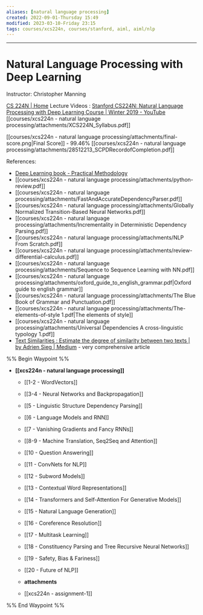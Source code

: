 ```yaml
---
aliases: [natural language processing]
created: 2022-09-01-Thursday 15:49
modified: 2023-03-10-Friday 23:15
tags: courses/xcs224n, courses/stanford, aiml, aiml/nlp
---
```



---

# Natural Language Processing with Deep Learning

Instructor: Christopher Manning

[CS 224N | Home](https://web.stanford.edu/class/archive/cs/cs224n/cs224n.1194/)
Lecture Videos : [Stanford CS224N: Natural Language Processing with Deep Learning Course | Winter 2019 - YouTube](https://www.youtube.com/playlist?list=PLoROMvodv4rOhcuXMZkNm7j3fVwBBY42z)
[[courses/xcs224n - natural language processing/attachments/XCS224N_Syllabus.pdf]]

[[courses/xcs224n - natural language processing/attachments/final-score.png|Final Score]] - 99.46%
[[courses/xcs224n - natural language processing/attachments/28512213_SCPDRecordofCompletion.pdf]]

References:

- [Deep Learning book - Practical Methodology](https://www.deeplearningbook.org/contents/guidelines.html)
- [[courses/xcs224n - natural language processing/attachments/python-review.pdf]]
- [[courses/xcs224n - natural language processing/attachments/FastAndAccurateDependencyParser.pdf]]
- [[courses/xcs224n - natural language processing/attachments/Globally Normalized Transition-Based Neural Networks.pdf]]
- [[courses/xcs224n - natural language processing/attachments/Incrementality in Deterministic Dependency Parsing.pdf]]
- [[courses/xcs224n - natural language processing/attachments/NLP From Scratch.pdf]]
- [[courses/xcs224n - natural language processing/attachments/review-differential-calculus.pdf]]
- [[courses/xcs224n - natural language processing/attachments/Sequence to Sequence Learning with NN.pdf]]
- [[courses/xcs224n - natural language processing/attachments/oxford_guide_to_english_grammar.pdf|Oxford guide to english grammar]] 
- [[courses/xcs224n - natural language processing/attachments/The Blue Book of Grammar and Punctuation.pdf]] 
- [[courses/xcs224n - natural language processing/attachments/The-elements-of-style 1.pdf|The elements of style]] 
- [[courses/xcs224n - natural language processing/attachments/Universal Dependencies A cross-linguistic typology 1.pdf]]
- [Text Similarities : Estimate the degree of similarity between two texts | by Adrien Sieg | Medium](https://medium.com/@adriensieg/text-similarities-da019229c894) - very comprehensive article

%% Begin Waypoint %%
- **[[xcs224n - natural language processing]]**
	- [[1-2 - WordVectors]]
	- [[3-4 - Neural Networks and Backpropagation]]
	- [[5 - Linguistic Structure Dependency Parsing]]
	- [[6 - Language Models and RNN]]
	- [[7 - Vanishing Gradients and Fancy RNNs]]
	- [[8-9 - Machine Translation, Seq2Seq and Attention]]
	- [[10 - Question Answering]]
	- [[11 - ConvNets for NLP]]
	- [[12 - Subword Models]]
	- [[13 - Contextual Word Representations]]
	- [[14 - Transformers and Self-Attention For Generative Models]]
	- [[15 - Natural Language Generation]]
	- [[16 - Coreference Resolution]]
	- [[17 - Multitask Learning]]
	- [[18 - Constituency Parsing and Tree Recursive Neural Networks]]
	- [[19 - Safety, Bias & Fariness]]
	- [[20 - Future of NLP]]
	- **attachments**

	- [[xcs224n - assignment-1]]

%% End Waypoint %%
